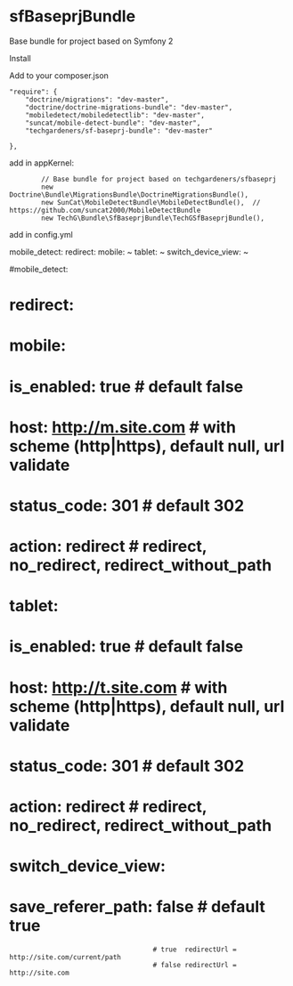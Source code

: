 sfBaseprjBundle
===============

Base bundle for project based on Symfony 2


Install

Add to your composer.json

    "require": {
        "doctrine/migrations": "dev-master",
        "doctrine/doctrine-migrations-bundle": "dev-master",
        "mobiledetect/mobiledetectlib": "dev-master", 
        "suncat/mobile-detect-bundle": "dev-master",
        "techgardeners/sf-baseprj-bundle": "dev-master"      
        
    },
    
add in appKernel:

            // Base bundle for project based on techgardeners/sfbaseprj
            new Doctrine\Bundle\MigrationsBundle\DoctrineMigrationsBundle(),
            new SunCat\MobileDetectBundle\MobileDetectBundle(),  // https://github.com/suncat2000/MobileDetectBundle            
            new TechG\Bundle\SfBaseprjBundle\TechGSfBaseprjBundle(),   
    
add in config.yml 

mobile_detect:
    redirect:
        mobile: ~
        tablet: ~
    switch_device_view: ~
    
#mobile_detect:
#    redirect:
#        mobile:
#            is_enabled: true            # default false
#            host: http://m.site.com     # with scheme (http|https), default null, url validate
#            status_code: 301            # default 302
#            action: redirect            # redirect, no_redirect, redirect_without_path 
#        tablet:
#            is_enabled: true            # default false
#            host: http://t.site.com     # with scheme (http|https), default null, url validate
#            status_code: 301            # default 302
#            action: redirect            # redirect, no_redirect, redirect_without_path 
#    switch_device_view:
#        save_referer_path: false        # default true
                                        # true  redirectUrl = http://site.com/current/path
                                        # false redirectUrl = http://site.com  